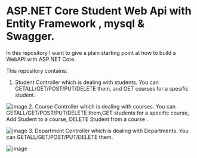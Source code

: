 # ASP.NET Core Student Web Api with Entity Framework , mysql & Swagger.
In this repository I want to give a plain starting point at how to build a WebAPI with ASP.NET Core.

This repository contains:
1. Student Controller which is dealing with students. You can GETALL/GET/POST/PUT/DELETE them, and GET courses for a spesific student.

![image](https://user-images.githubusercontent.com/64795421/222960990-e65ffd25-dbd1-443b-af97-0a504ad7f44d.png)
2. Course Controller which is dealing with courses. You can GETALL/GET/POST/PUT/DELETE them,GET students for a specific course, Add Student to a course, DELETE Student from a course  .

![image](https://user-images.githubusercontent.com/64795421/222961188-2c6d4c0b-bf84-415d-b07b-094af73480ae.png)
3. Department Controller which is dealing with Departments. You can GETALL/GET/POST/PUT/DELETE them.

![image](https://user-images.githubusercontent.com/64795421/222961531-518cf412-9b9c-4fb6-a0a5-097654ba9d71.png)
 


